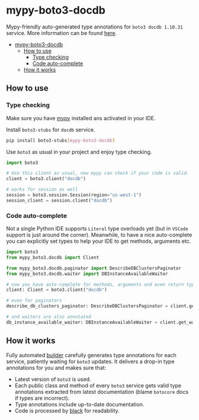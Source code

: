 # mypy-boto3-docdb

Mypy-friendly auto-generated type annotations for `boto3 docdb 1.10.31` service.
More information can be found [here](https://github.com/vemel/mypy_boto3).

- [mypy-boto3-docdb](#mypy-boto3-docdb)
  - [How to use](#how-to-use)
    - [Type checking](#type-checking)
    - [Code auto-complete](#code-auto-complete)
  - [How it works](#how-it-works)

## How to use

### Type checking

Make sure you have [mypy](https://github.com/python/mypy) installed ans activated in your IDE.

Install `boto3-stubs` for `docdb` service.

```bash
pip install boto3-stubs[mypy-boto3-docdb]
```

Use `boto3` as usual in your project and enjoy type checking.

```python
import boto3

# Use this client as usual, now mypy can check if your code is valid.
client = boto3.client("docdb")

# works for session as well
session = boto3.session.Session(region="us-west-1")
session_client = session.client("docdb")

```

### Code auto-complete

Not a single Python IDE supports `Literal` type overloads yet (but in `VSCode` support is just around the corner).
Meanwhile, to have a nice auto-complete you can explicitly set types to help your IDE to get methods, arguments etc.

```python
import boto3
from mypy_boto3.docdb import Client

from mypy_boto3.docdb.paginator import DescribeDBClustersPaginator
from mypy_boto3.docdb.waiter import DBInstanceAvailableWaiter

# now you have auto-complete for methods, arguments and even return types
client: Client = boto3.client("docdb")

# even for paginators
describe_db_clusters_paginator: DescribeDBClustersPaginator = client.get_paginator("describe_db_clusters")

# and waiters are also annotated
db_instance_available_waiter: DBInstanceAvailableWaiter = client.get_waiter("db_instance_available")
```

## How it works

Fully automated [builder](https://github.com/vemel/mypy_boto3) carefully generates
type annotations for each service, patiently waiting for `boto3` updates. It delivers
a drop-in type annotations for you and makes sure that:

- Latest version of `boto3` is used.
- Each public class and method of every `boto3` service gets valid type annotations
  extracted from latest documentation (blame `botocore` docs if types are incorrect).
- Type annotations include up-to-date documentation.
- Code is processed by [black](https://github.com/psf/black) for readability.